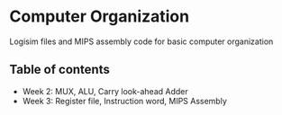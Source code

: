 # Computer Organization
Logisim files and MIPS assembly code for basic computer organization

## Table of contents
- Week 2: MUX, ALU, Carry look-ahead Adder
- Week 3: Register file, Instruction word, MIPS Assembly